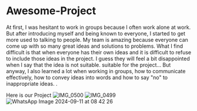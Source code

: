 # Awesome-Project
At first, I was hesitant to work in groups because I often work alone at work. 
But after introducing myself and being known to everyone, I started to get more used to talking to people. 
My team is amazing because everyone can come up with so many great ideas and solutions to problems.
What I find difficult is that when everyone has their own ideas and it is difficult to refuse to include those ideas in the project. 
I guess they will feel a bit disappointed when I say that the idea is not suitable. suitable for the project... But anyway, I also learned a lot when working in groups, how to communicate effectively, how to convey ideas into words and how to say "no" to inappropriate ideas. .

Here is our Project
![IMG_0500](https://github.com/user-attachments/assets/22a7ef21-087d-4127-8015-f4060a6bf3bb)
![IMG_0499](https://github.com/user-attachments/assets/0069c205-472d-4395-8c44-78677358f906)
![WhatsApp Image 2024-09-11 at 08 42 26](https://github.com/user-attachments/assets/77715d34-99e1-44b5-a9c7-4b09e2334e4d)
